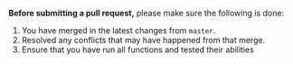 **Before submitting a pull request,** please make sure the following is done:

1. You have merged in the latest changes from `master`.
2. Resolved any conflicts that may have happened from that merge.
3. Ensure that you have run all functions and tested their abilities

